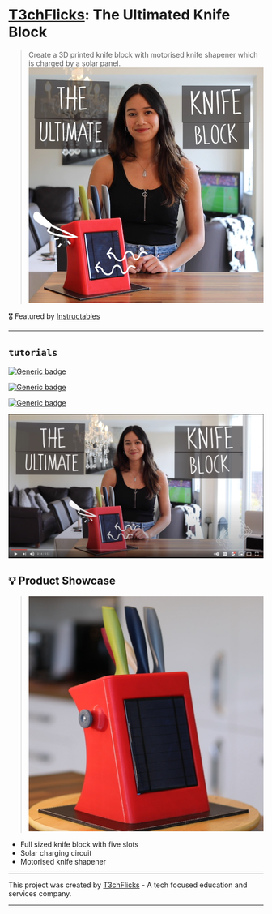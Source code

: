 # [T3chFlicks](https://t3chflicks.org): The Ultimated Knife Block
> Create a 3D printed knife block with motorised knife shapener which is charged by a solar panel.
![thumbnail](./thumbnail.png)

🎖️ Featured by [Instructables](https://www.instructables.com/The-Ultimate-Knife-Block/)

--- 

## `tutorials`

[![Generic badge](https://img.shields.io/badge/Blog_Post-Github-orange.svg)](./blog_post.md)

[![Generic badge](https://img.shields.io/badge/Blog_Post-Medium-blue.svg)](https://medium.com/@t3chflicks)

[![Generic badge](https://img.shields.io/badge/Youtube-Video-red.svg)](https://www.youtube.com/watch?v=JC_tWkwRudQ)


 [![Everything Is AWESOME](./yt.png)](https://www.youtube.com/watch?v=JC_tWkwRudQ "Youtube Video")

 ## 💡 Product Showcase
> ![Product](./teaser.png)
* Full sized knife block with five slots
* Solar charging circuit
* Motorised knife shapener
  


---

This project was created by [T3chFlicks](https://t3chflicks.org) - A tech focused education and services company.

---